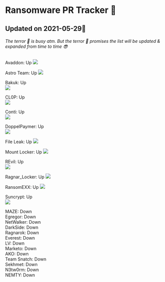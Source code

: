 # Ransomware PR Tracker :ghost:

## Updated on 2021-05-29👀 

###### The terror :ghost: is busy atm. But the terror :ghost: promises the list will be updated & expanded from time to time :sunglasses:

Avaddon: Up
![](https://github.com/theterrorintelligence/The-Terror-OSINT/blob/685e66387433c8bd03c8691818aeeb1967c770a6/Avaddon.png)

Astro Team: Up
![](https://github.com/theterrorintelligence/The-Terror-OSINT/blob/52f987367565295d195b1a5ff2558906c5555990/AstroTeam.png)

Bakuk: Up  
![](https://github.com/theterrorintelligence/The-Terror-OSINT/blob/685e66387433c8bd03c8691818aeeb1967c770a6/Bakuk.png)

CL0P: Up  
![](https://github.com/theterrorintelligence/The-Terror-OSINT/blob/685e66387433c8bd03c8691818aeeb1967c770a6/CL0P.png)

Conti: Up  
![](https://github.com/theterrorintelligence/The-Terror-OSINT/blob/685e66387433c8bd03c8691818aeeb1967c770a6/Conti.png)

DoppelPaymer: Up  
![](https://github.com/theterrorintelligence/The-Terror-OSINT/blob/685e66387433c8bd03c8691818aeeb1967c770a6/DoppelPaymer.png)

File Leak: Up
![](https://github.com/theterrorintelligence/The-Terror-OSINT/blob/685e66387433c8bd03c8691818aeeb1967c770a6/File%20Leak.png)

Mount Locker: Up
![](https://github.com/theterrorintelligence/The-Terror-OSINT/blob/685e66387433c8bd03c8691818aeeb1967c770a6/Mount%20Locker.png)

REvil: Up  
![](https://github.com/theterrorintelligence/The-Terror-OSINT/blob/685e66387433c8bd03c8691818aeeb1967c770a6/REvil.png)

Ragnar_Locker: Up
![](https://github.com/theterrorintelligence/The-Terror-OSINT/blob/685e66387433c8bd03c8691818aeeb1967c770a6/Ragnar_Locker.png)

RansomEXX: Up
![](https://github.com/theterrorintelligence/The-Terror-OSINT/blob/685e66387433c8bd03c8691818aeeb1967c770a6/RansomEXX.png)

Suncrypt: Up  
![](https://github.com/theterrorintelligence/The-Terror-OSINT/blob/685e66387433c8bd03c8691818aeeb1967c770a6/Suncrypt.png)

MAZE: Down  
Egregor: Down  
NetWalker: Down  
DarkSide: Down   
Ragnarok: Down  
Everest: Down  
LV: Down  
Marketo: Down  
AKO: Down  
Team Snatch: Down  
Sekhmet: Down  
N3tw0rm: Down  
NEMTY: Down  
